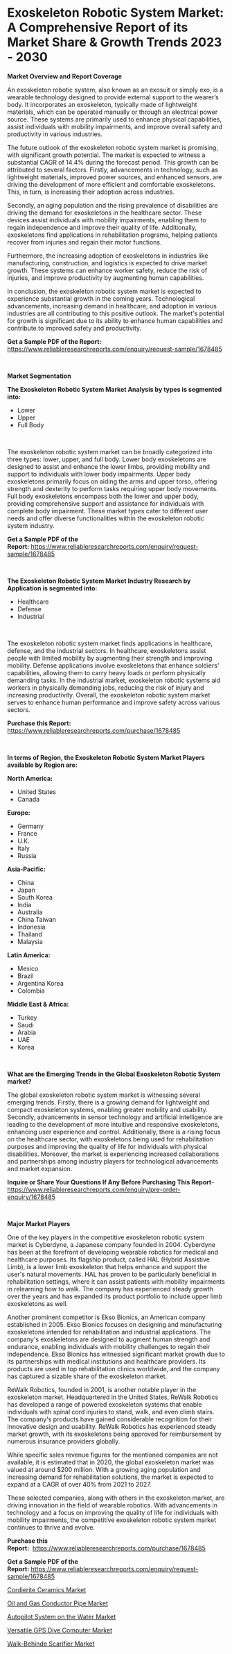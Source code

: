 <p><h1>Exoskeleton Robotic System Market: A Comprehensive Report of its Market Share & Growth Trends 2023 - 2030</h1></p><p><strong>Market Overview and Report Coverage</strong></p>
<p><p>An exoskeleton robotic system, also known as an exosuit or simply exo, is a wearable technology designed to provide external support to the wearer’s body. It incorporates an exoskeleton, typically made of lightweight materials, which can be operated manually or through an electrical power source. These systems are primarily used to enhance physical capabilities, assist individuals with mobility impairments, and improve overall safety and productivity in various industries.</p><p>The future outlook of the exoskeleton robotic system market is promising, with significant growth potential. The market is expected to witness a substantial CAGR of 14.4% during the forecast period. This growth can be attributed to several factors. Firstly, advancements in technology, such as lightweight materials, improved power sources, and enhanced sensors, are driving the development of more efficient and comfortable exoskeletons. This, in turn, is increasing their adoption across industries.</p><p>Secondly, an aging population and the rising prevalence of disabilities are driving the demand for exoskeletons in the healthcare sector. These devices assist individuals with mobility impairments, enabling them to regain independence and improve their quality of life. Additionally, exoskeletons find applications in rehabilitation programs, helping patients recover from injuries and regain their motor functions.</p><p>Furthermore, the increasing adoption of exoskeletons in industries like manufacturing, construction, and logistics is expected to drive market growth. These systems can enhance worker safety, reduce the risk of injuries, and improve productivity by augmenting human capabilities.</p><p>In conclusion, the exoskeleton robotic system market is expected to experience substantial growth in the coming years. Technological advancements, increasing demand in healthcare, and adoption in various industries are all contributing to this positive outlook. The market's potential for growth is significant due to its ability to enhance human capabilities and contribute to improved safety and productivity.</p></p>
<p><strong>Get a Sample PDF of the Report:</strong> <a href="https://www.reliableresearchreports.com/enquiry/request-sample/1678485">https://www.reliableresearchreports.com/enquiry/request-sample/1678485</a></p>
<p>&nbsp;</p>
<p><strong>Market Segmentation</strong></p>
<p><strong>The Exoskeleton Robotic System Market Analysis by types is segmented into:</strong></p>
<p><ul><li>Lower</li><li>Upper</li><li>Full Body</li></ul></p>
<p>&nbsp;</p>
<p><p>The exoskeleton robotic system market can be broadly categorized into three types: lower, upper, and full body. Lower body exoskeletons are designed to assist and enhance the lower limbs, providing mobility and support to individuals with lower body impairments. Upper body exoskeletons primarily focus on aiding the arms and upper torso, offering strength and dexterity to perform tasks requiring upper body movements. Full body exoskeletons encompass both the lower and upper body, providing comprehensive support and assistance for individuals with complete body impairment. These market types cater to different user needs and offer diverse functionalities within the exoskeleton robotic system industry.</p></p>
<p><strong>Get a Sample PDF of the Report:</strong>&nbsp;<a href="https://www.reliableresearchreports.com/enquiry/request-sample/1678485">https://www.reliableresearchreports.com/enquiry/request-sample/1678485</a></p>
<p>&nbsp;</p>
<p><strong>The Exoskeleton Robotic System Market Industry Research by Application is segmented into:</strong></p>
<p><ul><li>Healthcare</li><li>Defense</li><li>Industrial</li></ul></p>
<p>&nbsp;</p>
<p><p>The exoskeleton robotic system market finds applications in healthcare, defense, and the industrial sectors. In healthcare, exoskeletons assist people with limited mobility by augmenting their strength and improving mobility. Defense applications involve exoskeletons that enhance soldiers' capabilities, allowing them to carry heavy loads or perform physically demanding tasks. In the industrial market, exoskeleton robotic systems aid workers in physically demanding jobs, reducing the risk of injury and increasing productivity. Overall, the exoskeleton robotic system market serves to enhance human performance and improve safety across various sectors.</p></p>
<p><strong>Purchase this Report:</strong>&nbsp; <a href="https://www.reliableresearchreports.com/purchase/1678485">https://www.reliableresearchreports.com/purchase/1678485</a></p>
<p>&nbsp;</p>
<p><strong>In terms of Region, the Exoskeleton Robotic System Market Players available by Region are:</strong></p>
<p>
    <p> <strong> North America: </strong>
        <ul>
            <li>United States</li>
            <li>Canada</li>
        </ul>
        </p> 
    <p> <strong> Europe: </strong>
        <ul>
            <li>Germany</li>
            <li>France</li>
            <li>U.K.</li>
            <li>Italy</li>
            <li>Russia</li>
        </ul>
        </p> 
    <p> <strong> Asia-Pacific: </strong>
        <ul>
            <li>China</li>
            <li>Japan</li>
            <li>South Korea</li>
            <li>India</li>
            <li>Australia</li>
            <li>China Taiwan</li>
            <li>Indonesia</li>
            <li>Thailand</li>
            <li>Malaysia</li>
        </ul>
        </p> 
    <p> <strong> Latin America: </strong>
        <ul>
            <li>Mexico</li>
            <li>Brazil</li>
            <li>Argentina Korea</li>
            <li>Colombia</li>
        </ul>
        </p> 
    <p> <strong> Middle East & Africa: </strong>
        <ul>
            <li>Turkey</li>
            <li>Saudi</li>
            <li>Arabia</li>
            <li>UAE</li>
            <li>Korea</li>
        </ul>
    </p>
    </p>
<p>&nbsp;</p>
<p><strong>What are the Emerging Trends in the Global Exoskeleton Robotic System market?</strong></p>
<p><p>The global exoskeleton robotic system market is witnessing several emerging trends. Firstly, there is a growing demand for lightweight and compact exoskeleton systems, enabling greater mobility and usability. Secondly, advancements in sensor technology and artificial intelligence are leading to the development of more intuitive and responsive exoskeletons, enhancing user experience and control. Additionally, there is a rising focus on the healthcare sector, with exoskeletons being used for rehabilitation purposes and improving the quality of life for individuals with physical disabilities. Moreover, the market is experiencing increased collaborations and partnerships among industry players for technological advancements and market expansion.</p></p>
<p><strong>Inquire or Share Your Questions If Any Before Purchasing This Report</strong>- <a href="https://www.reliableresearchreports.com/enquiry/pre-order-enquiry/1678485">https://www.reliableresearchreports.com/enquiry/pre-order-enquiry/1678485</a></p>
<p>&nbsp;</p>
<p><strong>Major Market Players</strong></p>
<p><p>One of the key players in the competitive exoskeleton robotic system market is Cyberdyne, a Japanese company founded in 2004. Cyberdyne has been at the forefront of developing wearable robotics for medical and healthcare purposes. Its flagship product, called HAL (Hybrid Assistive Limb), is a lower limb exoskeleton that helps enhance and support the user's natural movements. HAL has proven to be particularly beneficial in rehabilitation settings, where it can assist patients with mobility impairments in relearning how to walk. The company has experienced steady growth over the years and has expanded its product portfolio to include upper limb exoskeletons as well.</p><p>Another prominent competitor is Ekso Bionics, an American company established in 2005. Ekso Bionics focuses on designing and manufacturing exoskeletons intended for rehabilitation and industrial applications. The company's exoskeletons are designed to augment human strength and endurance, enabling individuals with mobility challenges to regain their independence. Ekso Bionics has witnessed significant market growth due to its partnerships with medical institutions and healthcare providers. Its products are used in top rehabilitation clinics worldwide, and the company has captured a sizable share of the exoskeleton market.</p><p>ReWalk Robotics, founded in 2001, is another notable player in the exoskeleton market. Headquartered in the United States, ReWalk Robotics has developed a range of powered exoskeleton systems that enable individuals with spinal cord injuries to stand, walk, and even climb stairs. The company's products have gained considerable recognition for their innovative design and usability. ReWalk Robotics has experienced steady market growth, with its exoskeletons being approved for reimbursement by numerous insurance providers globally.</p><p>While specific sales revenue figures for the mentioned companies are not available, it is estimated that in 2020, the global exoskeleton market was valued at around $200 million. With a growing aging population and increasing demand for rehabilitation solutions, the market is expected to expand at a CAGR of over 40% from 2021 to 2027.</p><p>These selected companies, along with others in the exoskeleton market, are driving innovation in the field of wearable robotics. With advancements in technology and a focus on improving the quality of life for individuals with mobility impairments, the competitive exoskeleton robotic system market continues to thrive and evolve.</p></p>
<p><strong>Purchase this Report:</strong>&nbsp;&nbsp;<a href="https://www.reliableresearchreports.com/purchase/1678485">https://www.reliableresearchreports.com/purchase/1678485</a></p>
<p></p>
<p><strong>Get a Sample PDF of the Report:</strong>&nbsp;<a href="https://www.reliableresearchreports.com/enquiry/request-sample/1678485">https://www.reliableresearchreports.com/enquiry/request-sample/1678485</a></p>
<p><p><a href="https://medium.com/@maryg156987/cordierite-ceramics-market-size-growth-forecast-2023-2030-df40f2b1478f">Cordierite Ceramics Market</a></p><p><a href="https://medium.com/@rosm15203/oil-and-gas-conductor-pipe-market-size-growth-forecast-2023-2030-6e168903cc5c">Oil and Gas Conductor Pipe Market</a></p><p><a href="https://www.linkedin.com/pulse/autopilot-system-water-market-size-share/">Autopilot System on the Water Market</a></p><p><a href="https://www.linkedin.com/pulse/versatile-gps-dive-computer-market-research-report-provides/">Versatile GPS Dive Computer Market</a></p><p><a href="https://www.linkedin.com/pulse/walk-behinde-scarifier-market-insights-players-forecast-till/">Walk-Behinde Scarifier Market</a></p></p>